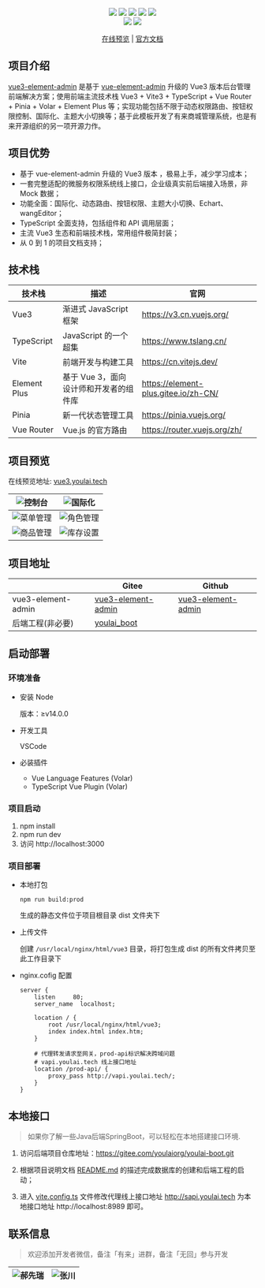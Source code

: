 <p align="center">
    <img src="https://img.shields.io/badge/Vue-3.2.40-brightgreen.svg"/>
    <img src="https://img.shields.io/badge/Vite-3.2.0-green.svg"/>
    <img src="https://img.shields.io/badge/Element Plus-2.2.17-blue.svg"/>
    <a src="https://github.com/hxrui" target="_blank">
        <img src="https://img.shields.io/github/stars/youlaitech/youlai-mall.svg?style=social&label=Stars"/>
    </a>
    <a href="https://gitee.com/youlaitech/youlai-mall" target="_blank">
        <img src="https://gitee.com/youlaiorg/vue3-element-admin/badge/star.svg"/>
    </a> 
    <br/>
    <img src="https://img.shields.io/badge/license-MIT-green.svg"/>
    <a href="https://gitee.com/youlaiorg" target="_blank">
        <img src="https://img.shields.io/badge/Author-有来开源组织-orange.svg"/>
    </a>
</p>
<p align="center">
<a target="_blank" href="http://vue3.youlai.tech">在线预览</a> |  <a target="_blank" href="https://www.youlai.tech/pages/5d571c/">官方文档</a> 
</p>

## 项目介绍

[vue3-element-admin](https://gitee.com/youlaiorg/vue3-element-admin) 是基于 [vue-element-admin](https://gitee.com/panjiachen/vue-element-admin) 升级的 Vue3 版本后台管理前端解决方案；使用前端主流技术栈 Vue3 + Vite3 + TypeScript + Vue Router + Pinia + Volar + Element Plus 等；实现功能包括不限于动态权限路由、按钮权限控制、国际化、主题大小切换等；基于此模板开发了有来商城管理系统，也是有来开源组织的另一项开源力作。

## 项目优势

- 基于 vue-element-admin 升级的 Vue3 版本 ，极易上手，减少学习成本；
- 一套完整适配的微服务权限系统线上接口，企业级真实前后端接入场景，非 Mock 数据；
- 功能全面：国际化、动态路由、按钮权限、主题大小切换、Echart、wangEditor；
- TypeScript 全面支持，包括组件和 API 调用层面；
- 主流 Vue3 生态和前端技术栈，常用组件极简封装；
- 从 0 到 1 的项目文档支持；

## 技术栈

| 技术栈 | 描述 | 官网 |
| --- | --- | --- |
| Vue3 | 渐进式 JavaScript 框架 | https://v3.cn.vuejs.org/ |
| TypeScript | JavaScript 的一个超集 | https://www.tslang.cn/ |
| Vite | 前端开发与构建工具 | https://cn.vitejs.dev/ |
| Element Plus | 基于 Vue 3，面向设计师和开发者的组件库 | https://element-plus.gitee.io/zh-CN/ |
| Pinia | 新一代状态管理工具 | https://pinia.vuejs.org/ |
| Vue Router | Vue.js 的官方路由 | https://router.vuejs.org/zh/ |

## 项目预览

在线预览地址: [vue3.youlai.tech](http://vue3.youlai.tech)

| ![控制台](https://s2.loli.net/2022/04/07/fIEDs3GeSb8rxlt.png) | ![国际化](https://s2.loli.net/2022/04/07/lt6u2jMefpTJvkh.gif) |
| --- | --- |
| ![菜单管理](https://s2.loli.net/2022/04/07/quTeB3pNIyQ4alG.png) | ![角色管理](https://s2.loli.net/2022/04/07/dmh5MYtuONGRJZn.png) |
| ![商品管理](https://s2.loli.net/2022/04/07/5XgYfMqBxhtdcG2.png) | ![库存设置](https://s2.loli.net/2022/04/07/s9IJeP7vRxq2WSL.png) |

## 项目地址

|  | Gitee | Github |
| --- | --- | --- |
| vue3-element-admin | [vue3-element-admin](https://gitee.com/youlaiorg/vue3-element-admin) | [vue3-element-admin](https://github.com/youlaitech/vue3-element-admin) |
| 后端工程(非必要) | [youlai_boot](https://gitee.com/youlaiorg/youlai-boot) |  |

## 启动部署

### 环境准备

- 安装 Node

  版本：≥v14.0.0

- 开发工具

  VSCode

- 必装插件

  - Vue Language Features (Volar) 
  - TypeScript Vue Plugin (Volar)

### 项目启动

1. npm install
2. npm run dev
3. 访问 http://localhost:3000

### 项目部署

- 本地打包

  ```
  npm run build:prod
  ```

  生成的静态文件位于项目根目录 dist 文件夹下

- 上传文件

  创建 `/usr/local/nginx/html/vue3` 目录，将打包生成 dist 的所有文件拷贝至此工作目录下

- nginx.cofig 配置

  ```
  server {
      listen     80;
      server_name  localhost;

      location / {
          root /usr/local/nginx/html/vue3;
          index index.html index.htm;
      }

      # 代理转发请求至网关，prod-api标识解决跨域问题
      # vapi.youlai.tech 线上接口地址
      location /prod-api/ {
          proxy_pass http://vapi.youlai.tech/;
      }
  }

  ```
## 本地接口

> 如果你了解一些Java后端SpringBoot，可以轻松在本地搭建接口环境.

1. 访问后端项目仓库地址：https://gitee.com/youlaiorg/youlai-boot.git

2. 根据项目说明文档 [README.md](https://gitee.com/youlaiorg/youlai-boot#%E9%A1%B9%E7%9B%AE%E8%BF%90%E8%A1%8C) 的描述完成数据库的创建和后端工程的启动；
3. 进入 [vite.config.ts](vite.config.ts) 文件修改代理线上接口地址 http://sapi.youlai.tech 为本地接口地址 http://localhost:8989 即可。



## 联系信息

> 欢迎添加开发者微信，备注「有来」进群，备注「无回」参与开发

| ![郝先瑞](https://s2.loli.net/2022/04/06/yRx8uzj4emA5QVr.jpg) | ![张川](https://s2.loli.net/2022/04/06/cQihGv9uPsTjXk1.jpg) |
| --- | --- |
